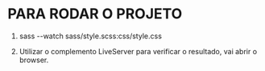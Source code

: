# PARA RODAR O PROJETO

1. sass --watch sass/style.scss:css/style.css

2. Utilizar o complemento LiveServer para verificar o resultado, vai abrir o browser.
